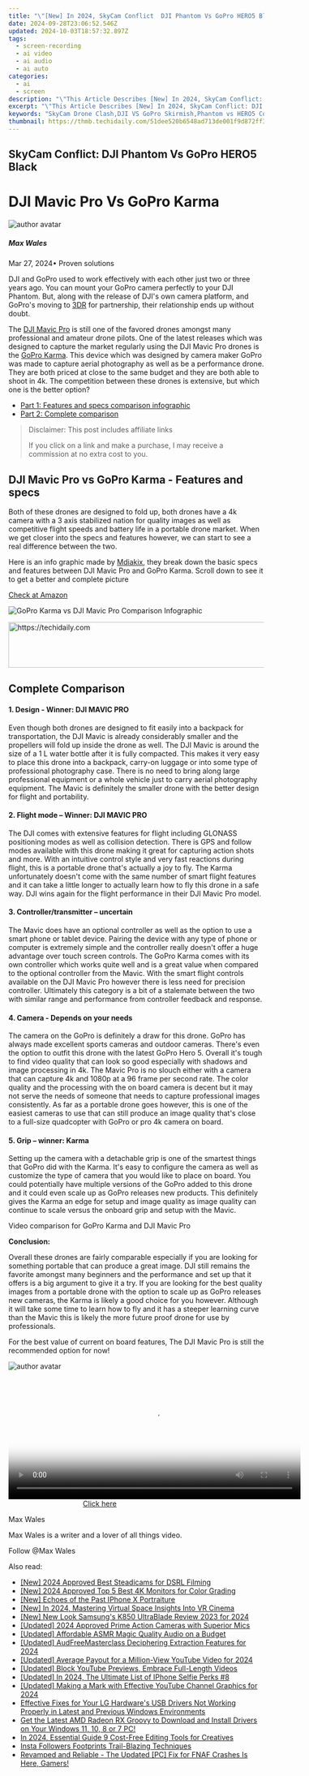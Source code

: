 ```yaml
---
title: "\"[New] In 2024, SkyCam Conflict  DJI Phantom Vs GoPro HERO5 Black\""
date: 2024-09-28T23:06:52.546Z
updated: 2024-10-03T18:57:32.897Z
tags: 
  - screen-recording
  - ai video
  - ai audio
  - ai auto
categories: 
  - ai
  - screen
description: "\"This Article Describes [New] In 2024, SkyCam Conflict: DJI Phantom Vs GoPro HERO5 Black\""
excerpt: "\"This Article Describes [New] In 2024, SkyCam Conflict: DJI Phantom Vs GoPro HERO5 Black\""
keywords: "SkyCam Drone Clash,DJI VS GoPro Skirmish,Phantom vs HERO5 Conflict,DJI Phantom Showdown,GoPro Vs DJI Skies,HERO5 Battle Against Phantom,Drones in SkyCombat"
thumbnail: https://thmb.techidaily.com/51dee520b6548ad713de001f9d872ff359ce7157fc9657d20a61cd8374fcc9ae.jpg
---
```


## SkyCam Conflict: DJI Phantom Vs GoPro HERO5 Black

# DJI Mavic Pro Vs GoPro Karma

![author avatar](https://images.wondershare.com/filmora/article-images/max-wales-author.jpg)

##### Max Wales

 Mar 27, 2024• Proven solutions

DJI and GoPro used to work effectively with each other just two or three years ago. You can mount your GoPro camera perfectly to your DJI Phantom. But, along with the release of DJI's own camera platform, and GoPro's moving to [3DR](https://tools.techidaily.com/wondershare/filmora/download/) for partnership, their relationship ends up without doubt.

The [DJI Mavic Pro](https://tools.techidaily.com/wondershare/filmora/download/) is still one of the favored drones amongst many professional and amateur drone pilots. One of the latest releases which was designed to capture the market regularly using the DJI Mavic Pro drones is the [GoPro Karma](https://tools.techidaily.com/wondershare/filmora/download/). This device which was designed by camera maker GoPro was made to capture aerial photography as well as be a performance drone. They are both priced at close to the same budget and they are both able to shoot in 4k. The competition between these drones is extensive, but which one is the better option?

* [Part 1: Features and specs comparison infographic](#part1)
* [Part 2: Complete comparison](#part2)

>  Disclaimer: This post includes affiliate links
>
>  If you click on a link and make a purchase, I may receive a commission at no extra cost to you.
>

## DJI Mavic Pro vs GoPro Karma - Features and specs

Both of these drones are designed to fold up, both drones have a 4k camera with a 3 axis stabilized nation for quality images as well as competitive flight speeds and battery life in a portable drone market. When we get closer into the specs and features however, we can start to see a real difference between the two.

Here is an info graphic made by [Mdiakix](https://mediakix.com/), they break down the basic specs and features between DJI Mavic Pro and GoPro Karma. Scroll down to see it to get a better and complete picture

[Check at Amazon](https://www.amazon.com/gp/product/B01LYNH0BD/ref=as%5Fli%5Ftl?ie=UTF8&tag=vs-flora-20&camp=1789&creative=9325&linkCode=as2&creativeASIN=B01LYNH0BD&linkId=f0cd958cf19ddb66e991838106512ee3)

![GoPro Karma vs DJI Mavic Pro Comparison Infographic](https://mediakix.com/wp-content/uploads/2016/10/GoPro-Karma-vs-DJI-Mavic-Pro-Drone-Wars-Infographic2.png "GoPro Karma vs. DJI Mavic Pro: A Comparison [Infographic]")

<!-- affiliate ads begin -->
<a href="https://aligracehair.sjv.io/c/5597632/1880944/19272" target="_top" id="1880944">
  <img src="//a.impactradius-go.com/display-ad/19272-1880944" border="0" alt="https://techidaily.com" width="728" height="90"/>
</a>
<img height="0" width="0" src="https://aligracehair.sjv.io/i/5597632/1880944/19272" style="position:absolute;visibility:hidden;" border="0" />
<!-- affiliate ads end -->

## Complete Comparison

#### 1\.  Design - Winner: DJI MAVIC PRO

Even though both drones are designed to fit easily into a backpack for transportation, the DJI Mavic is already considerably smaller and the propellers will fold up inside the drone as well. The DJI Mavic is around the size of a 1 L water bottle after it is fully compacted. This makes it very easy to place this drone into a backpack, carry-on luggage or into some type of professional photography case. There is no need to bring along large professional equipment or a whole vehicle just to carry aerial photography equipment. The Mavic is definitely the smaller drone with the better design for flight and portability.

#### 2\.  Flight mode – Winner: DJI MAVIC PRO

The DJI comes with extensive features for flight including GLONASS positioning modes as well as collision detection. There is GPS and follow modes available with this drone making it great for capturing action shots and more. With an intuitive control style and very fast reactions during flight, this is a portable drone that's actually a joy to fly. The Karma unfortunately doesn't come with the same number of smart flight features and it can take a little longer to actually learn how to fly this drone in a safe way. DJI wins again for the flight performance in their DJI Mavic Pro model.

#### 3\. Controller/transmitter – uncertain

The Mavic does have an optional controller as well as the option to use a smart phone or tablet device. Pairing the device with any type of phone or computer is extremely simple and the controller really doesn't offer a huge advantage over touch screen controls. The GoPro Karma comes with its own controller which works quite well and is a great value when compared to the optional controller from the Mavic. With the smart flight controls available on the DJI Mavic Pro however there is less need for precision controller. Ultimately this category is a bit of a stalemate between the two with similar range and performance from controller feedback and response.

#### 4\.  Camera - Depends on your needs

The camera on the GoPro is definitely a draw for this drone. GoPro has always made excellent sports cameras and outdoor cameras. There's even the option to outfit this drone with the latest GoPro Hero 5\. Overall it's tough to find video quality that can look so good especially with shadows and image processing in 4k. The Mavic Pro is no slouch either with a camera that can capture 4k and 1080p at a 96 frame per second rate. The color quality and the processing with the on board camera is decent but it may not serve the needs of someone that needs to capture professional images consistently. As far as a portable drone goes however, this is one of the easiest cameras to use that can still produce an image quality that's close to a full-size quadcopter with GoPro or pro 4k camera on board.

#### 5\.  Grip – winner: Karma

Setting up the camera with a detachable grip is one of the smartest things that GoPro did with the Karma. It's easy to configure the camera as well as customize the type of camera that you would like to place on board. You could potentially have multiple versions of the GoPro added to this drone and it could even scale up as GoPro releases new products. This definitely gives the Karma an edge for setup and image quality as image quality can continue to scale versus the onboard grip and setup with the Mavic.

Video comparison for GoPro Karma and DJI Mavic Pro

**Conclusion:**

Overall these drones are fairly comparable especially if you are looking for something portable that can produce a great image. DJI still remains the favorite amongst many beginners and the performance and set up that it offers is a big argument to give it a try. If you are looking for the best quality images from a portable drone with the option to scale up as GoPro releases new cameras, the Karma is likely a good choice for you however. Although it will take some time to learn how to fly and it has a steeper learning curve than the Mavic this is likely the more future proof drone for use by professionals.

For the best value of current on board features, The DJI Mavic Pro is still the recommended option for now!

![author avatar](https://images.wondershare.com/filmora/article-images/max-wales-author.jpg)

<!-- affiliate ads begin -->
<span id="1982462">
					<video width="576" height="240" style="cursor:pointer"
           poster="//a.impactradius-go.com/display-clicktoplayimage/1982462.png"
           onclick="if(!this.playClicked){this.play();this.setAttribute('controls',true);this.playClicked=true;}">
	   <source src="//a.impactradius-go.com/display-ad/22993-1982462">
	   <img src="//a.impactradius-go.com/display-clicktoplayimage/1982462.png" style="border: none; height: 100%; width: 100%; object-fit: contain">
	</video>
	<div style="width:360px;text-align:center"><a href="javascript:window.open(decodeURIComponent('https%3A%2F%2Fhomestyler.sjv.io%2Fc%2F5597632%2F1982462%2F22993'), '_blank');void(0);">Click here</a></div>
</span>
<img height="0" width="0" src="https://imp.pxf.io/i/5597632/1982462/22993" style="position:absolute;visibility:hidden;" border="0" />
<!-- affiliate ads end -->

Max Wales

Max Wales is a writer and a lover of all things video.

Follow @Max Wales


<ins class="adsbygoogle"
     style="display:block"
     data-ad-format="autorelaxed"
     data-ad-client="ca-pub-7571918770474297"
     data-ad-slot="1223367746"></ins>



<ins class="adsbygoogle"
     style="display:block"
     data-ad-client="ca-pub-7571918770474297"
     data-ad-slot="8358498916"
     data-ad-format="auto"
     data-full-width-responsive="true"></ins>


<span class="atpl-alsoreadstyle">Also read:</span>
<div><ul>
<li><a href="https://fox-boxes.techidaily.com/new-2024-approved-best-steadicams-for-dsrl-filming/"><u>[New] 2024 Approved Best Steadicams for DSRL Filming</u></a></li>
<li><a href="https://fox-info.techidaily.com/new-2024-approved-top-5-best-4k-monitors-for-color-grading/"><u>[New] 2024 Approved Top 5 Best 4K Monitors for Color Grading</u></a></li>
<li><a href="https://fox-boxes.techidaily.com/new-echoes-of-the-past-iphone-x-portraiture/"><u>[New] Echoes of the Past IPhone X Portraiture</u></a></li>
<li><a href="https://fox-boxes.techidaily.com/new-in-2024-mastering-virtual-space-insights-into-vr-cinema/"><u>[New] In 2024, Mastering Virtual Space Insights Into VR Cinema</u></a></li>
<li><a href="https://fox-boxes.techidaily.com/new-new-look-samsungs-k850-ultrablade-review-2023-for-2024/"><u>[New] New Look Samsung's K850 UltraBlade Review 2023 for 2024</u></a></li>
<li><a href="https://fox-boxes.techidaily.com/updated-2024-approved-prime-action-cameras-with-superior-mics/"><u>[Updated] 2024 Approved Prime Action Cameras with Superior Mics</u></a></li>
<li><a href="https://fox-boxes.techidaily.com/updated-affordable-asmr-magic-quality-audio-on-a-budget/"><u>[Updated] Affordable ASMR Magic Quality Audio on a Budget</u></a></li>
<li><a href="https://article-tips.techidaily.com/updated-audfreemasterclass-deciphering-extraction-features-for-2024/"><u>[Updated] AudFreeMasterclass Deciphering Extraction Features for 2024</u></a></li>
<li><a href="https://facebook-record-videos.techidaily.com/updated-average-payout-for-a-million-view-youtube-video-for-2024/"><u>[Updated] Average Payout for a Million-View YouTube Video for 2024</u></a></li>
<li><a href="https://fox-boxes.techidaily.com/updated-block-youtube-previews-embrace-full-length-videos/"><u>[Updated] Block YouTube Previews, Embrace Full-Length Videos</u></a></li>
<li><a href="https://fox-boxes.techidaily.com/updated-in-2024-the-ultimate-list-of-iphone-selfie-perks-8/"><u>[Updated] In 2024, The Ultimate List of IPhone Selfie Perks #8</u></a></li>
<li><a href="https://youtube-data.techidaily.com/ed-making-a-mark-with-effective-youtube-channel-graphics-for-2024/"><u>[Updated] Making a Mark with Effective YouTube Channel Graphics for 2024</u></a></li>
<li><a href="https://win-amazing.techidaily.com/effective-fixes-for-your-lg-hardwares-usb-drivers-not-working-properly-in-latest-and-previous-windows-environments/"><u>Effective Fixes for Your LG Hardware's USB Drivers Not Working Properly in Latest and Previous Windows Environments</u></a></li>
<li><a href="https://hardware-help.techidaily.com/1722975353435-get-the-latest-amd-radeon-rx-groovy-to-download-and-install-drivers-on-your-windows-11-10-8-or-7-pc/"><u>Get the Latest AMD Radeon RX Groovy to Download and Install Drivers on Your Windows 11, 10, 8 or 7 PC!</u></a></li>
<li><a href="https://youtube-data.techidaily.com/24-essential-guide-9-cost-free-editing-tools-for-creatives/"><u>In 2024, Essential Guide 9 Cost-Free Editing Tools for Creatives</u></a></li>
<li><a href="https://instagram-clips.techidaily.com/insta-followers-footprints-trail-blazing-techniques/"><u>Insta Followers Footprints Trail-Blazing Techniques</u></a></li>
<li><a href="https://win-able.techidaily.com/1723002432359-revamped-and-reliable-the-updated-pc-fix-for-fnaf-crashes-is-here-gamers/"><u>Revamped and Reliable - The Updated [PC] Fix for FNAF Crashes Is Here, Gamers!</u></a></li>
</ul></div>

